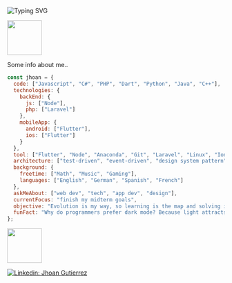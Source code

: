 ![Typing SVG](https://readme-typing-svg.demolab.com?font=Fira+Code&pause=1000&center=true&vCenter=true&random=false&width=435&lines=Hi..+;I'm+Jhoan+Guti%C3%A9rrez;Computer+Science+Undergraduate;Nice+to+have+you+around+!)
<p></p>
<img src="https://media.giphy.com/media/SWchakFYsYDQJZcU7o/giphy.gif" width="80""><p>Some info about me..</p>

```javascript
const jhoan = {
  code: ["Javascript", "C#", "PHP", "Dart", "Python", "Java", "C++"],
  technologies: {
    backEnd: {
      js: ["Node"],
      php: ["Laravel"]
    },
    mobileApp: {
      android: ["Flutter"],
      ios: ["Flutter"]
    }
  },
  tool: ["Flutter", "Node", "Anaconda", "Git", "Laravel", "Linux", "Ionic", ".Net"],
  architecture: ["test-driven", "event-driven", "design system pattern"],
  background: {
    freetime: ["Math", "Music", "Gaming"],
    languages: ["English", "German", "Spanish", "French"]
  },
  askMeAbout: ["web dev", "tech", "app dev", "design"],
  currentFocus: "finish my midterm goals",
  objective: "Evolution is my way, so learning is the map and solving is the compass",
  funFact: "Why do programmers prefer dark mode? Because light attracts bugs!"
};
```
<img src="https://media.giphy.com/media/kBrSH5C4ps9nyNDo4S/giphy.gif" width="80"><br>
<!--Contact me or follow me.. Why not both? ¯\_(ツ)_/¯<br><br>-->
[![Linkedin: Jhoan Gutierrez](https://img.shields.io/badge/-JhoanGutierrez-blue?style=flat-square&logo=Linkedin&logoColor=white&link=https://www.linkedin.com/in/jagutierrezz/)](https://www.linkedin.com/in/jagutierrezz/)
<!--[![GitHub JhoanGZ](https://img.shields.io/github/followers/JhoanGZ?label=follow&style=social)](https://github.com/JhoanGZ)-->
